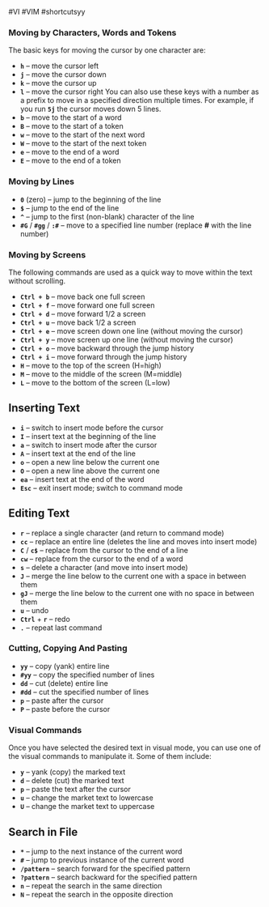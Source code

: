 #VI #VIM #shortcutsyy
### Moving by Characters, Words and Tokens
The basic keys for moving the cursor by one character are:
-   **`h`** – move the cursor left
-   **`j`** – move the cursor down
-   **`k`** – move the cursor up
-   **`l`** – move the cursor right
You can also use these keys with a number as a prefix to move 
in a specified direction multiple times.
For example, if you run **`5j`** the cursor moves down 5 lines.
-   **`b`** – move to the start of a word
-   **`B`** – move to the start of a token
-   **`w`** – move to the start of the next word
-   **`W`** – move to the start of the next token
-   **`e`** – move to the end of a word
-   **`E`** – move to the end of a token

### Moving by Lines
-   **`0`** (zero) – jump to the beginning of the line
-   **`$`** – jump to the end of the line
-   **`^`** – jump to the first (non-blank) character of the line
-   **`#G`** / **`#gg`** / **`:#`** – move to a specified line number (replace **#** with the line number)

### Moving by Screens
The following commands are used as a quick way to move within the text
without scrolling.
-   **`Ctrl + b`** – move back one full screen
-   **`Ctrl + f`** – move forward one full screen
-   **`Ctrl + d`** – move forward 1/2 a screen
-   **`Ctrl + u`** – move back 1/2 a screen
-   **`Ctrl + e`** – move screen down one line (without moving the cursor)
-   **`Ctrl + y`** – move screen up one line (without moving the cursor)
-   **`Ctrl + o`** – move backward through the jump history
-   **`Ctrl + i`** – move forward through the jump history
-   **`H`** – move to the top of the screen (H=high)
-   **`M`** – move to the middle of the screen (M=middle)
-   **`L`** – move to the bottom of the screen (L=low)



## Inserting Text
-   **`i`** – switch to insert mode before the cursor
-   **`I`** – insert text at the beginning of the line
-   **`a`** – switch to insert mode after the cursor
-   **`A`** – insert text at the end of the line
-   **`o`** – open a new line below the current one
-   **`O`** – open a new line above the current one
-   **`ea`** – insert text at the end of the word
-   **`Esc`** – exit insert mode; switch to command mode
## Editing Text
-   **`r`** – replace a single character (and return to command mode)
-   **`cc`** – replace an entire line (deletes the line and moves into insert mode)
-   **`C`** / **`c$`** – replace from the cursor to the end of a line
-   **`cw`** – replace from the cursor to the end of a word
-   **`s`** – delete a character (and move into insert mode)
-   **`J`** – merge the line below to the current one with a space in between them
-   **`gJ`** – merge the line below to the current one with no space in between them
-   **`u`** – undo
-   **`Ctrl`** + **`r`** – redo
-   **`.`** – repeat last command
### Cutting, Copying And Pasting

-   **`yy`** – copy (yank) entire line
-   **`#yy`** – copy the specified number of lines
-   **`dd`** – cut (delete) entire line
-   **`#dd`** – cut the specified number of lines
-   **`p`** – paste after the cursor
-   **`P`** – paste before the cursor






### Visual Commands
Once you have selected the desired text in visual mode,
you can use one of the visual commands to manipulate it.
Some of them include:
-   **`y`** – yank (copy) the marked text
-   **`d`** – delete (cut) the marked text
-   **`p`** – paste the text after the cursor
-   **`u`** – change the market text to lowercase
-   **`U`** – change the market text to uppercase








## Search in File
-   **`*`** – jump to the next instance of the current word
-   **`#`** – jump to previous instance of the current word
-   **`/pattern`** – search forward for the specified pattern
-   **`?pattern`** – search backward for the specified pattern
-   **`n`** – repeat the search in the same direction
-   **`N`** – repeat the search in the opposite direction







